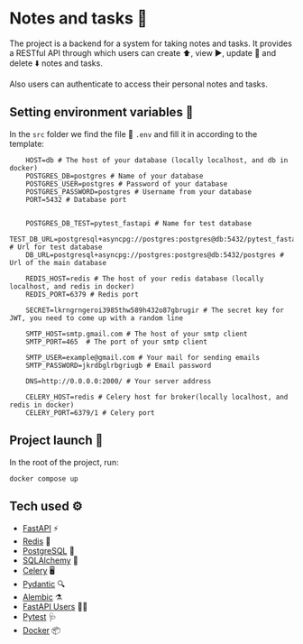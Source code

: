 # Notes and tasks 📒

The project is a backend for a system for taking notes and tasks. It provides a RESTful API through which users can create ⬆️, view ▶️, update 🔄 and delete ⬇️ notes and tasks.

Also users can authenticate to access their personal notes and tasks.

## Setting environment variables 📌

In the `src` folder we find the file 📜  `.env` and fill it in according to the template:

```dosini
    HOST=db # The host of your database (locally localhost, and db in docker)
    POSTGRES_DB=postgres # Name of your database
    POSTGRES_USER=postgres # Password of your database
    POSTGRES_PASSWORD=postgres # Username from your database
    PORT=5432 # Database port


    POSTGRES_DB_TEST=pytest_fastapi # Name for test database
    TEST_DB_URL=postgresql+asyncpg://postgres:postgres@db:5432/pytest_fastapi # Url for test database
    DB_URL=postgresql+asyncpg://postgres:postgres@db:5432/postgres # Url of the main database

    REDIS_HOST=redis # The host of your redis database (locally localhost, and redis in docker)
    REDIS_PORT=6379 # Redis port

    SECRET=lkrngrngeroi3985thw589h432o87gbrugir # The secret key for JWT, you need to come up with a random line

    SMTP_HOST=smtp.gmail.com # The host of your smtp client
    SMTP_PORT=465  # The port of your smtp client

    SMTP_USER=example@gmail.com # Your mail for sending emails
    SMTP_PASSWORD=jkrdbglrbgriugb # Email password

    DNS=http://0.0.0.0:2000/ # Your server address

    CELERY_HOST=redis # Celery host for broker(locally localhost, and redis in docker)
    CELERY_PORT=6379/1 # Celery port
```

## Project launch 🚀

In the root of the project, run:

    docker compose up

## Tech used ⚙️

- [FastAPI](https://fastapi.tiangolo.com/) ⚡
- [Redis](https://redis.io/)  🚀
- [PostgreSQL](https://www.postgresql.org/)  🐘
- [SQLAlchemy](https://www.sqlalchemy.org/)  🧪
- [Celery](https://docs.celeryq.dev/en/stable/) 🖥
- [Pydantic](https://docs.pydantic.dev/latest/) 🔍
- [Alembic](https://alembic.sqlalchemy.org/en/latest/) ⚗️
- [FastAPI Users](https://fastapi-users.github.io/fastapi-users/12.1/) 👦🏼
- [Pytest](https://docs.pytest.org/en/7.4.x/) 🩺
- [Docker](https://www.docker.com/) 📦
